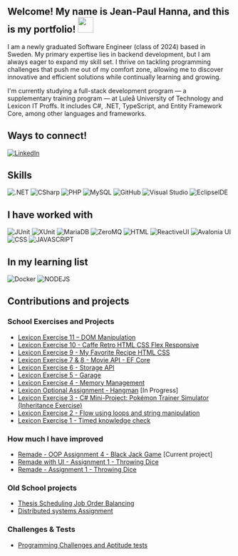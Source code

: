 ## Welcome! My name is Jean-Paul Hanna, and this is my portfolio! <img src="https://raw.githubusercontent.com/MartinHeinz/MartinHeinz/master/wave.gif" width="35px">


I am a newly graduated Software Engineer (class of 2024) based in Sweden. My primary expertise lies in backend development, but I am always eager to expand my skill set. I thrive on tackling programming challenges that push me out of my comfort zone, allowing me to discover innovative and efficient solutions while continually learning and growing.

I'm currently studying a full-stack development program — a supplementary training program — at Luleå University of Technology and Lexicon IT Proffs. It includes C#, .NET, TypeScript, and Entity Framework Core, among other languages and frameworks.

## Ways to connect!
[<img src="https://img.shields.io/badge/-LinkedIn-BA1114?logo=linkedin&logoColor#0072b1&style=for-the-badge&logoWidth=30" alt="LinkedIn">](https://www.linkedin.com/in/jean-paul-hanna-0a29b617a/) 

## Skills
<img src="https://img.shields.io/badge/-.NET-F5F5F5?logo=dotnet&logoColor=512BD4&style=for-the-badge&logoWidth=30" alt=".NET"> <img src="https://img.shields.io/badge/-CSharp-F5F5F5?logo=csharp&logoColor=777BB4&style=for-the-badge&logoWidth=30" alt="CSharp"> <img src="https://img.shields.io/badge/-PHP-F5F5F5?logo=php&logoColor=777BB4&style=for-the-badge&logoWidth=30" alt="PHP"> <img src="https://img.shields.io/badge/-MySQL-F5F5F5?logo=mysql&logoColor=4479A1&style=for-the-badge&logoWidth=30" alt="MySQL"> <img src="https://img.shields.io/badge/-GitHub-CBCBCB?logo=github&logoColor=181717&style=for-the-badge&logoWidth=30" alt="GitHub"> <img src="https://img.shields.io/badge/-Visual Studio-CBCBCB?logo=visualstudio&style=for-the-badge&logoWidth=30" alt="Visual Studio"> <img src="https://img.shields.io/badge/-Eclipse IDE-CBCBCB?logo=eclipseide&logoColor=2C2255&style=for-the-badge&logoWidth=30" alt="EclipseIDE">

## I have worked with 

<img src="https://img.shields.io/badge/-JUnit-fddddd?style=for-the-badge&logoWidth=30" alt="JUnit"> <img src="https://img.shields.io/badge/-XUnit-fddddd?style=for-the-badge&logoWidth=30" alt="XUnit"> <img src="https://img.shields.io/badge/-MariaDB-fddddd?logo=mariadb&style=for-the-badge&logoWidth=30" alt="MariaDB"> 
<img src="https://img.shields.io/badge/-ZeroMQ-fddddd?style=for-the-badge&logoWidth=30" alt="ZeroMQ"> <img src="https://img.shields.io/badge/-HTML-fddddd?logo=html5&style=for-the-badge&logoWidth=30" alt="HTML"> <img src="https://img.shields.io/badge/-ReactiveUI-fddddd?style=for-the-badge&logoWidth=30" alt="ReactiveUI"> <img src="https://img.shields.io/badge/-Avalonia UI-fddddd?logo=avaloniaui&style=for-the-badge&logoWidth=30" alt="Avalonia UI"> <img src="https://img.shields.io/badge/-CSS-fddddd?logo=css&logoColor=165BFF&style=for-the-badge&logoWidth=30" alt="CSS"> <img src="https://img.shields.io/badge/-javascript-fddddd?logo=javascript&style=for-the-badge&logoWidth=30" alt="JAVASCRIPT">


## In my learning list
<img src="https://img.shields.io/badge/-Docker-36F1DF?logo=docker&logoColor=2496ED&style=for-the-badge&logoWidth=30" alt="Docker"> <img src="https://img.shields.io/badge/-NODEJS-36F1DF?logo=nodedotjs&logoColor=5FA04E&style=for-the-badge&logoWidth=30" alt="NODEJS"> 

## Contributions and projects
### School Exercises and Projects
-  [Lexicon Exercise 11 – DOM Manipulation](https://github.com/Arnith86/LexiconExercise11_TS_Recipe_Manipulation_MOD)
-  [Lexicon Exercise 10 - Caffe Retro HTML CSS Flex Responsive](https://github.com/Arnith86/LexiconExercise10_Caffe_Retro_HTML_CSS_Flex_Responsive)
-  [Lexicon Exercise 9 - My Favorite Recipe HTML CSS](https://github.com/Arnith86/LexiconExercise9_MyFavoriteRecipe_HTML_CSS#)
-  [Lexicon Exercise 7 & 8 - Movie API - EF Core](https://github.com/Arnith86/LexiconExercise_Movie_API_EF_Core) 
-  [Lexicon Exercise 6 - Storage API](https://github.com/Arnith86/LexiconExercise6_Storage_API) 
-  [Lexicon Exercise 5 - Garage](https://github.com/Arnith86/LexiconExercise5_Garage) 
-  [Lexicon Exercise 4 - Memory Management](https://github.com/Arnith86/LexiconExercise4_MemoryManagement) 
-  [Lexicon Optional Assignment - Hangman](https://github.com/Arnith86/Lexicon_Assignment_Hangman) [In Progress]
-  [Lexicon Exercise 3 - C# Mini-Project: Pokémon Trainer Simulator (Inheritance Exercise)](https://github.com/Arnith86/LexiconExercise3_PokemonTrainerSimulator)
-  [Lexicon Exercise 2 - Flow using loops and string manipulation](https://github.com/Arnith86/LexiconExercise2) 
-  [Lexicon Exercise 1 - Timed knowledge check](https://github.com/Arnith86/LexiconExercise1)


 
### How much I have improved
- [Remade - OOP Assignment 4 - Black Jack Game](https://github.com/Arnith86/BlackJackOOPV2) [Current project]
- [Remade with UI - Assignment 1 - Throwing Dice](https://github.com/Arnith86/ThrowingDiceGUI)
- [Remade - Assignment 1 - Throwing Dice](https://github.com/Arnith86/TrowingDice)
### Old School projects
- [Thesis Scheduling Job Order Balancing](https://github.com/SweGuitar10/Scheduling-Job-Order-Balancing)
- [Distributed systems Assignment](https://github.com/Arnith86/DSAssignment)
### Challenges & Tests
- [Programming Challenges and Aptitude tests](https://github.com/Arnith86/ProgrammingChallenges)


<!--
**Arnith86/Arnith86** is a ✨ _special_ ✨ repository because its `README.md` (this file) appears on your GitHub profile.

Here are some ideas to get you started:

- 🔭 I’m currently working on ...
- 🌱 I’m currently learning ...
- 👯 I’m looking to collaborate on ...
- 🤔 I’m looking for help with ...
- 💬 Ask me about ...
- 📫 How to reach me: ...
- 😄 Pronouns: ...
- ⚡ Fun fact: ...
-->
